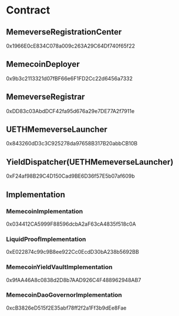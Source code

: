 # Contract

## MemeverseRegistrationCenter

0x1966E0cE834C078a009c263A29C64Df740f65f22

## MemecoinDeployer

0x9b3c2113321d07fBF66e6F1FD2Cc22d6456a7332

## MemeverseRegistrar

0xDD83c03AbdDCF42fa95d676a29e7DE77A2f7911e

## UETHMemeverseLauncher

0x843260dD3c3C925278da97658B317B20abbCB10B

## YieldDispatcher(UETHMemeverseLauncher)

0xF24af98B29C4D150Cad9BE6D36f57E5b07af609b

## Implementation

### MemecoinImplementation

0x034412CA5999F88596dcbA2aF63cA4835f518c0A

### LiquidProofImplementation

0xE022874c99c9B8ee922Cc0EcdD30bA238b5692BB

### MemecoinYieldVaultImplementation

0x9fAA46A8c0838d2D8b7AAD926C4F488962948AB7

### MemecoinDaoGovernorImplementation

0xcB3826eD515f2E35abf78ff2f2a1Ff3b9dEe8Fae
